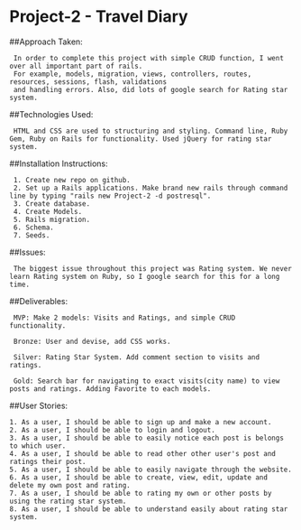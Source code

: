 
# Project-2 - Travel Diary

##Approach Taken:

     In order to complete this project with simple CRUD function, I went over all important part of rails.
     For example, models, migration, views, controllers, routes, resources, sessions, flash, validations
     and handling errors. Also, did lots of google search for Rating star system.

##Technologies Used:

     HTML and CSS are used to structuring and styling. Command line, Ruby Gem, Ruby on Rails for functionality. Used jQuery for rating star system.

##Installation Instructions:

     1. Create new repo on github.
     2. Set up a Rails applications. Make brand new rails through command line by typing "rails new Project-2 -d postresql".
     3. Create database.
     4. Create Models.
     5. Rails migration.
     6. Schema.
     7. Seeds.

##Issues:

     The biggest issue throughout this project was Rating system. We never learn Rating system on Ruby, so I google search for this for a long time.

##Deliverables:

     MVP: Make 2 models: Visits and Ratings, and simple CRUD functionality.

     Bronze: User and devise, add CSS works.

     Silver: Rating Star System. Add comment section to visits and ratings.

     Gold: Search bar for navigating to exact visits(city name) to view posts and ratings. Adding Favorite to each models.

##User Stories:

    1. As a user, I should be able to sign up and make a new account.
    2. As a user, I should be able to login and logout.
    3. As a user, I should be able to easily notice each post is belongs to which user.
    4. As a user, I should be able to read other other user's post and ratings their post.
    5. As a user, I should be able to easily navigate through the website.
    6. As a user, I should be able to create, view, edit, update and delete my own post and rating.
    7. As a user, I should be able to rating my own or other posts by using the rating star system.
    8. As a user, I should be able to understand easily about rating star system.
